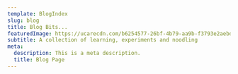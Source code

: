 ```yaml
---
template: BlogIndex
slug: blog
title: Blog Bits...
featuredImage: https://ucarecdn.com/b6254577-26bf-4b79-aa9b-f3793e2aebdc/
subtitle: A collection of learning, experiments and noodling
meta:
  description: This is a meta description.
  title: Blog Page
---
```


